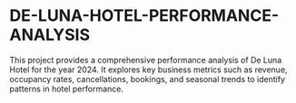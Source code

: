 # DE-LUNA-HOTEL-PERFORMANCE-ANALYSIS
This project provides a comprehensive performance analysis of De Luna Hotel for the year 2024. It explores key business metrics such as revenue, occupancy rates, cancellations, bookings, and seasonal trends to identify patterns in hotel performance.
